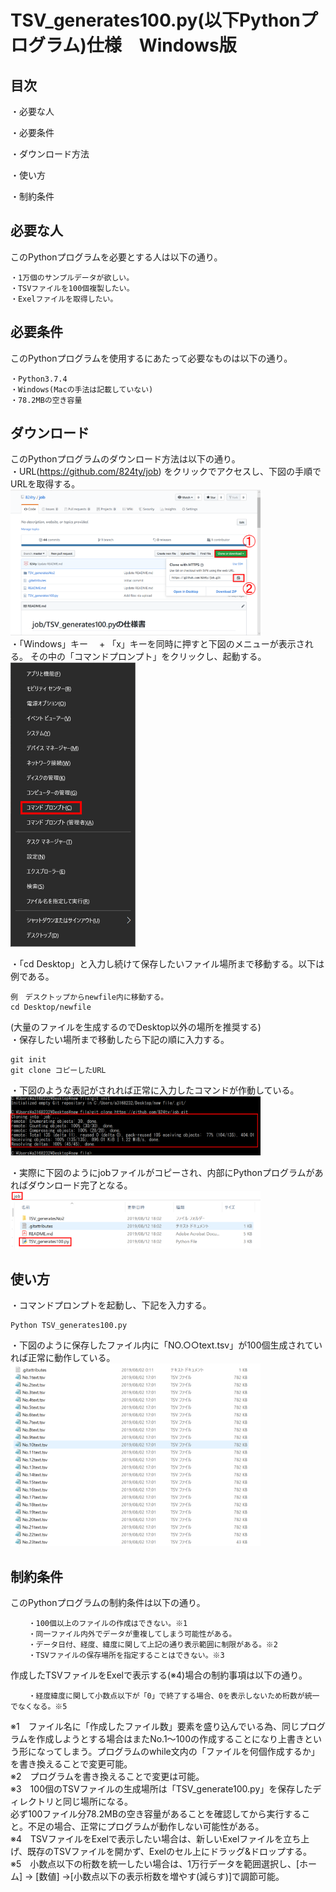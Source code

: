 #  TSV_generates100.py(以下Pythonプログラム)仕様　Windows版
##  目次
・必要な人

・必要条件

・ダウンロード方法

・使い方

・制約条件

## 必要な人
このPythonプログラムを必要とする人は以下の通り。  

    ・1万個のサンプルデータが欲しい。  
    ・TSVファイルを100個複製したい。  
    ・Exelファイルを取得したい。

##  必要条件
このPythonプログラムを使用するにあたって必要なものは以下の通り。 

    ・Python3.7.4  
    ・Windows(Macの手法は記載していない)  
    ・78.2MBの空き容量  

##  ダウンロード
このPythonプログラムのダウンロード方法は以下の通り。  
・URL(https://github.com/824ty/job) をクリックでアクセスし、下図の手順でURLを取得する。  
<img src = "https://github.com/824ty/job/blob/master/TSV_generatesNo2/image/clone.png" width = 400px>  
・「Windows」キー　 + 「x」キーを同時に押すと下図のメニューが表示される。 
  その中の「コマンドプロンプト」をクリックし、起動する。  
<img src = "https://github.com/824ty/job/blob/master/TSV_generatesNo2/image/cmdimage.png" width = 200px>  
  
・「cd Desktop」と入力し続けて保存したいファイル場所まで移動する。以下は例である。  

    例　デスクトップからnewfile内に移動する。
    cd Desktop/newfile

(大量のファイルを生成するのでDesktop以外の場所を推奨する)  
・保存したい場所まで移動したら下記の順に入力する。  

    git init  
    git clone コピーしたURL   

・下図のような表記がされれば正常に入力したコマンドが作動している。  
<img src = "https://github.com/824ty/job/blob/master/TSV_generatesNo2/image/gitclone.png" width = 400px>  

・実際に下図のようにjobファイルがコピーされ、内部にPythonプログラムがあればダウンロード完了となる。  
<img src = "https://github.com/824ty/job/blob/master/TSV_generatesNo2/image/downloadfile.png" width = 400px>  


##  使い方
・コマンドプロンプトを起動し、下記を入力する。  

    Python TSV_generates100.py  

・下図のように保存したファイル内に「NO.○○text.tsv」が100個生成されていれば正常に動作している。  
<img src = "https://github.com/824ty/job/blob/master/TSV_generatesNo2/image/tsvfile.png" width = 400px>  

##  制約条件
このPythonプログラムの制約条件は以下の通り。  

        ・100個以上のファイルの作成はできない。※1  
        ・同一ファイル内外でデータが重複してしまう可能性がある。  
        ・データ日付、経度、緯度に関して上記の通り表示範囲に制限がある。※2   
        ・TSVファイルの保存場所を指定することはできない。※3  

作成したTSVファイルをExelで表示する(※4)場合の制約事項は以下の通り。  

        ・経度緯度に関して小数点以下が「0」で終了する場合、0を表示しないため桁数が統一でなくなる。※5  

※1　ファイル名に「作成したファイル数」要素を盛り込んでいる為、同じプログラムを作成しようとする場合はまたNo.1～100の作成することになり上書きという形になってしまう。プログラムのwhile文内の「ファイルを何個作成するか」を書き換えることで変更可能。  
※2　プログラムを書き換えることで変更は可能。  
※3　100個のTSVファイルの生成場所は「TSV_generate100.py」を保存したディレクトリと同じ場所になる。  
必ず100ファイル分78.2MBの空き容量があることを確認してから実行すること。不足の場合、正常にプログラムが動作しない可能性がある。  
※4　TSVファイルをExelで表示したい場合は、新しいExelファイルを立ち上げ、既存のTSVファイルを開かず、Exelのセル上にドラッグ&ドロップする。  
※5　小数点以下の桁数を統一したい場合は、1万行データを範囲選択し、[ホーム] → [数値] →[小数点以下の表示桁数を増やす(減らす)]で調節可能。  
